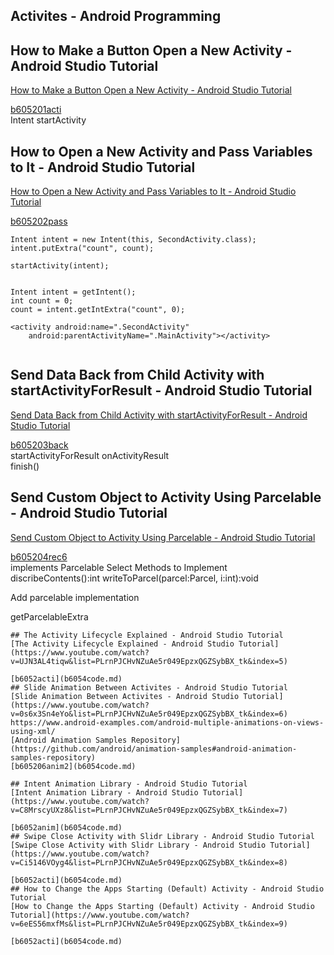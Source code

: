 ## Activites - Android Programming
## How to Make a Button Open a New Activity - Android Studio Tutorial
[How to Make a Button Open a New Activity - Android Studio Tutorial](https://www.youtube.com/watch?v=bgIUdb-7Rqo&list=PLrnPJCHvNZuAe5r049EpzxQGZSybBX_tk)   
  
[b605201acti](b6054code.md)  
Intent startActivity    
## How to Open a New Activity and Pass Variables to It - Android Studio Tutorial
[How to Open a New Activity and Pass Variables to It - Android Studio Tutorial](https://www.youtube.com/watch?v=eL69kj-_Wvs&list=PLrnPJCHvNZuAe5r049EpzxQGZSybBX_tk&index=2)  
  
[b605202pass](b6054code.md)  
```
Intent intent = new Intent(this, SecondActivity.class);
intent.putExtra("count", count);

startActivity(intent);


Intent intent = getIntent();
int count = 0;
count = intent.getIntExtra("count", 0);

<activity android:name=".SecondActivity"
	android:parentActivityName=".MainActivity"></activity>


```
## Send Data Back from Child Activity with startActivityForResult - Android Studio Tutorial
[Send Data Back from Child Activity with startActivityForResult - Android Studio Tutorial](https://www.youtube.com/watch?v=AD5qt7xoUU8&list=PLrnPJCHvNZuAe5r049EpzxQGZSybBX_tk&index=3)  
  
[b605203back](b6054code.md)  
startActivityForResult onActivityResult    
finish()  
  
## Send Custom Object to Activity Using Parcelable - Android Studio Tutorial
[Send Custom Object to Activity Using Parcelable - Android Studio Tutorial](https://www.youtube.com/watch?v=WBbsvqSu0is&list=PLrnPJCHvNZuAe5r049EpzxQGZSybBX_tk&index=4)  
  
[b605204rec6](b6054code.md)  
implements Parcelable
Select Methods to Implement  
discribeContents():int
writeToParcel(parcel:Parcel, i:int):void  
  
Add parcelable implementation    

getParcelableExtra 
```
## The Activity Lifecycle Explained - Android Studio Tutorial
[The Activity Lifecycle Explained - Android Studio Tutorial](https://www.youtube.com/watch?v=UJN3AL4tiqw&list=PLrnPJCHvNZuAe5r049EpzxQGZSybBX_tk&index=5)  
  
[b6052acti](b6054code.md)  
## Slide Animation Between Activites - Android Studio Tutorial
[Slide Animation Between Activites - Android Studio Tutorial](https://www.youtube.com/watch?v=0s6x3Sn4eYo&list=PLrnPJCHvNZuAe5r049EpzxQGZSybBX_tk&index=6)  
https://www.android-examples.com/android-multiple-animations-on-views-using-xml/  
[Android Animation Samples Repository](https://github.com/android/animation-samples#android-animation-samples-repository)    
[b605206anim2](b6054code.md)  

## Intent Animation Library - Android Studio Tutorial
[Intent Animation Library - Android Studio Tutorial](https://www.youtube.com/watch?v=C8MrscyUXz8&list=PLrnPJCHvNZuAe5r049EpzxQGZSybBX_tk&index=7)  
  
[b6052anim](b6054code.md)  
## Swipe Close Activity with Slidr Library - Android Studio Tutorial
[Swipe Close Activity with Slidr Library - Android Studio Tutorial](https://www.youtube.com/watch?v=Ci5146VOyg4&list=PLrnPJCHvNZuAe5r049EpzxQGZSybBX_tk&index=8)  
  
[b6052acti](b6054code.md)  
## How to Change the Apps Starting (Default) Activity - Android Studio Tutorial
[How to Change the Apps Starting (Default) Activity - Android Studio Tutorial](https://www.youtube.com/watch?v=6eES56mxfMs&list=PLrnPJCHvNZuAe5r049EpzxQGZSybBX_tk&index=9)  
  
[b6052acti](b6054code.md)  